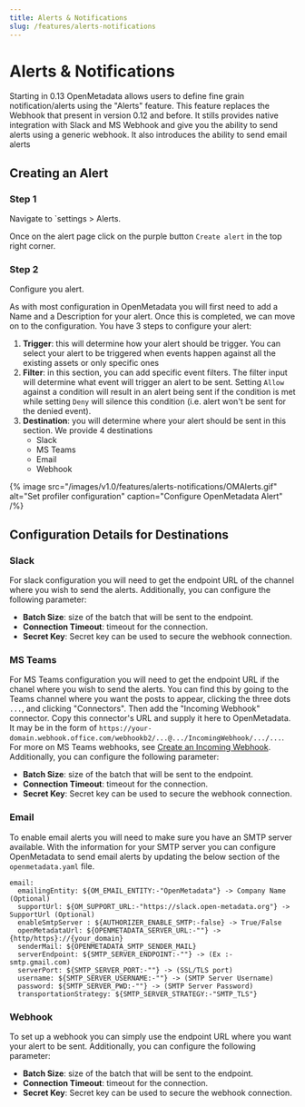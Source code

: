 ```yaml
---
title: Alerts & Notifications
slug: /features/alerts-notifications
---
```


# Alerts & Notifications
Starting in 0.13 OpenMetadata allows users to define fine grain notification/alerts using the "Alerts" feature. This feature replaces the Webhook that present in version 0.12 and before. It stills provides native integration with Slack and MS Webhook and give you the ability to send alerts using a generic webhook. It also introduces the ability to send email alerts

## Creating an Alert
### Step 1
Navigate to `settings > Alerts.

Once on the alert page click on the purple button `Create alert` in the top right corner.

### Step 2
Configure you alert.

As with most configuration in OpenMetadata you will first need to add a Name and a Description for your alert. Once this is completed, we can move on to the configuration. You have 3 steps to configure your alert:
1. **Trigger**: this will determine how your alert should be trigger. You can select your alert to be triggered when events happen against all the existing assets or only specific ones
2. **Filter**: in this section, you can add specific event filters. The filter input will determine what event will trigger an alert to be sent. Setting `Allow` against a condition will result in an alert being sent if the condition is met while setting `Deny` will silence this condition (i.e. alert won't be sent for the denied event).
3. **Destination**: you will determine where your alert should be sent in this section. We provide 4 destinations
    - Slack
    - MS Teams
    - Email
    - Webhook

{% image
    src="/images/v1.0/features/alerts-notifications/OMAlerts.gif"
    alt="Set profiler configuration"
    caption="Configure OpenMetadata Alert"
 /%}

## Configuration Details for Destinations
### Slack
For slack configuration you will need to get the endpoint URL of the channel where you wish to send the alerts. Additionally, you can configure  the following parameter:
- **Batch Size**: size of the batch that will be sent to the endpoint.
- **Connection Timeout**: timeout for the connection.
- **Secret Key**: Secret key can be used to secure the webhook connection.

### MS Teams
For MS Teams configuration you will need to get the endpoint URL if the chanel where you wish to send the alerts. You can find this by going to the Teams channel where you want the posts to appear, clicking the three dots `...`, and clicking "Connectors".  Then add the "Incoming Webhook" connector.  Copy this connector's URL and supply it here to OpenMetadata.  It may be in the form of `https://your-domain.webhook.office.com/webhookb2/...@.../IncomingWebhook/.../...`.  For more on MS Teams webhooks, see [Create an Incoming Webhook](https://learn.microsoft.com/en-us/microsoftteams/platform/webhooks-and-connectors/how-to/add-incoming-webhook). Additionally, you can configure  the following parameter:
- **Batch Size**: size of the batch that will be sent to the endpoint.
- **Connection Timeout**: timeout for the connection.
- **Secret Key**: Secret key can be used to secure the webhook connection.

### Email
To enable email alerts you will need to make sure you have an SMTP server available. With the information for your SMTP server you can  configure OpenMetadata to send email alerts by updating the below section of the `openmetadata.yaml` file.

```
email:
  emailingEntity: ${OM_EMAIL_ENTITY:-"OpenMetadata"} -> Company Name (Optional)
  supportUrl: ${OM_SUPPORT_URL:-"https://slack.open-metadata.org"} -> SupportUrl (Optional)
  enableSmtpServer : ${AUTHORIZER_ENABLE_SMTP:-false} -> True/False
  openMetadataUrl: ${OPENMETADATA_SERVER_URL:-""} -> {http/https}://{your_domain}
  senderMail: ${OPENMETADATA_SMTP_SENDER_MAIL}
  serverEndpoint: ${SMTP_SERVER_ENDPOINT:-""} -> (Ex :- smtp.gmail.com)
  serverPort: ${SMTP_SERVER_PORT:-""} -> (SSL/TLS port)
  username: ${SMTP_SERVER_USERNAME:-""} -> (SMTP Server Username)
  password: ${SMTP_SERVER_PWD:-""} -> (SMTP Server Password)
  transportationStrategy: ${SMTP_SERVER_STRATEGY:-"SMTP_TLS"}
```

### Webhook
To set up a webhook you can simply use the endpoint URL where you want your alert to be sent. Additionally, you can configure  the following parameter:
- **Batch Size**: size of the batch that will be sent to the endpoint.
- **Connection Timeout**: timeout for the connection.
- **Secret Key**: Secret key can be used to secure the webhook connection.